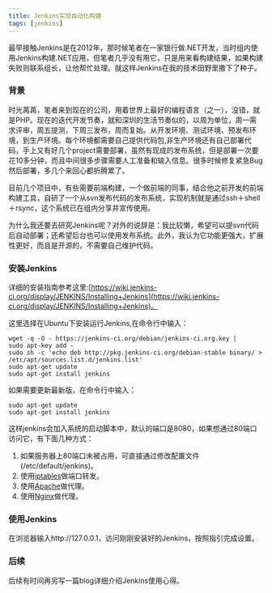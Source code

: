 ```yaml
---
title: Jenkins实现自动化构建
tags: [jenkins]
---
```


最早接触Jenkins是在2012年，那时候笔者在一家银行做.NET开发，当时组内使用Jenkins构建.NET应用，但笔者几乎没有用它，只是用来看构建结果，如果构建失败则联系组长，让他帮忙处理。就这样Jenkins在我的技术田野里撒下了种子。

<!--more-->

### 背景

时光苒苒，笔者来到现在的公司，用着世界上最好的编程语言（之一），没错，就是PHP。现在的迭代开发节奏，就和深圳的生活节奏似的，以周为单位，周一需求评审，周五提测，下周三发布，周而复始。从开发环境、测试环境、预发布环境，到生产环境。每个环境都需要自己提供代码包,非生产环境还有自己部署代码，手上又有好几个project需要部署，虽然有现成的发布系统，但是部署一次要花10多分钟，而且中间很多步骤需要人工准备和输入信息。很多时候修复紧急Bug然后部署，多几个来回心都折腾累了。

目前几个项目中，有些需要前端构建，一个做前端的同事，结合他之前开发的前端构建工具，自研了一个从svn发布代码的发布系统，实现机制就是通过ssh＋shell＋rsync，这个系统已在组内分享并宣传使用。

为什么我还要去研究Jenkins呢？对外的说辞是：我比较懒，希望可以提svn代码后自动部署；还希望后台也可以使用发布系统。此外，我认为它功能更强大，扩展性更好，而且是开源的，不需要自己维护代码。

### 安装Jenkins

详细的安装指南参考这里:[https://wiki.jenkins-ci.org/display/JENKINS/Installing+Jenkins](https://wiki.jenkins-ci.org/display/JENKINS/Installing+Jenkins)。

这里选择在Ubuntu下安装运行Jenkins,在命令行中输入：

	wget -q -O - https://jenkins-ci.org/debian/jenkins-ci.org.key | 	sudo apt-key add -
	sudo sh -c 'echo deb http://pkg.jenkins-ci.org/debian-stable binary/ > /etc/apt/sources.list.d/jenkins.list'
	sudo apt-get update
	sudo apt-get install jenkins
	
如果需要更新最新版，在命令行中输入：

	sudo apt-get update
	sudo apt-get install jenkins
	
这样jenkins会加入系统的启动脚本中，默认的端口是8080，如果想通过80端口访问它，有下面几种方式：

1. 如果服务器上80端口未被占用，可直接通过修改配置文件(/etc/default/jenkins)。
2. 使用[iptables](http://linux.die.net/man/8/iptables)做端口转发。
3. 使用[Apache](http://httpd.apache.org/docs/current/mod/mod_proxy.html)做代理。
4. 使用[Nginx](http://nginx.org/en/docs/http/ngx_http_proxy_module.html)做代理。

### 使用Jenkins

在浏览器输入http://127.0.0.1，访问刚刚安装好的Jenkins，按照指引完成设置。

### 后续

后续有时间再另写一篇blog详细介绍Jenkins使用心得。
